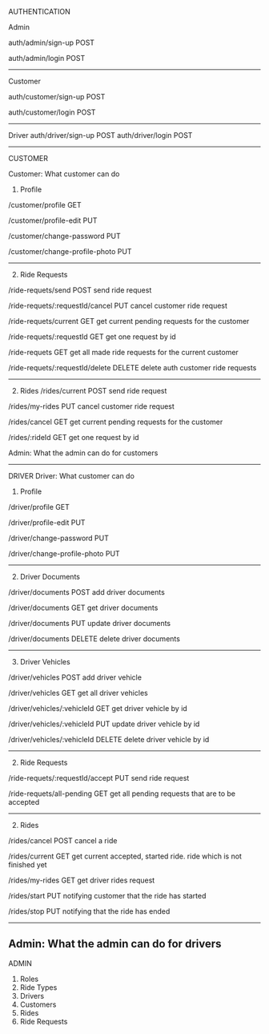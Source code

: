 AUTHENTICATION

Admin

auth/admin/sign-up 			POST

auth/admin/login 			POST

---------------------------------------------------------------------------------------------------
Customer

auth/customer/sign-up  			POST

auth/customer/login 			POST

---------------------------------------------------------------------------------------------------
Driver
auth/driver/sign-up 			POST
auth/driver/login 			POST

--------------------------------------------------------------------------------------------------
CUSTOMER

Customer: What customer can do

1. Profile

/customer/profile 			GET

/customer/profile-edit 			PUT

/customer/change-password 		PUT

/customer/change-profile-photo		PUT	

---------------------------------------------------------------------------------------------------
2. Ride Requests

 /ride-requets/send 			POST 	send ride request

 /ride-requets/:requestId/cancel	PUT	cancel customer ride request

 /ride-requets/current			GET	get current pending requests for the customer

 /ride-requets/:requestId   		GET  	get one request by id

 /ride-requets   			GET	get all made ride requests for the current customer

 /ride-requets/:requestId/delete	DELETE 	delete auth customer ride requests
 
 --------------------------------------------------------------------------------------------------
2. Rides
 /rides/current 			POST 	send ride request

 /rides/my-rides			PUT	cancel customer ride request

 /rides/cancel				GET	get current pending requests for the customer

 /rides/:rideId   			GET  	get one request by id
 


Admin: What the admin can do for customers

---------------------------------------------------------------------------------------------------

DRIVER
Driver: What customer can do

1. Profile

/driver/profile 			GET

/driver/profile-edit 			PUT

/driver/change-password 		PUT

/driver/change-profile-photo		PUT	

---------------------------------------------------------------------------------------------------

2. Driver Documents

/driver/documents 			POST 	add driver documents 

/driver/documents 			GET	get driver documents 

/driver/documents 			PUT	update driver documents 

/driver/documents 	   		DELETE  delete driver documents 
 
---------------------------------------------------------------------------------------------------
 
3. Driver Vehicles

/driver/vehicles 			POST 	add driver vehicle

/driver/vehicles 			GET 	get all driver vehicles 

/driver/vehicles/:vehicleId 		GET	get driver vehicle by id

/driver/vehicles/:vehicleId 		PUT	update driver vehicle by id

/driver/vehicles/:vehicleId 	   	DELETE  delete driver vehicle by id 
 
 
---------------------------------------------------------------------------------------------------
2. Ride Requests

 /ride-requets/:requestId/accept 	PUT 	send ride request

 /ride-requets/all-pending		GET	get all pending requests that are to be accepted
 
 
---------------------------------------------------------------------------------------------------
2. Rides

/rides/cancel			POST	cancel a ride 

/rides/current 			GET 	get current accepted, started ride. ride which is not finished yet 

/rides/my-rides			GET	get  driver rides request

/rides/start   			PUT  	notifying customer that the ride has started

/rides/stop 			PUT	notifying that the ride has ended

---------------------------------------------------------------------------------------------------
Admin: What the admin can do for drivers
---------------------------------------------------------------------------------------------------
ADMIN

1. Roles
2. Ride Types
3. Drivers
4. Customers
5. Rides
6. Ride Requests